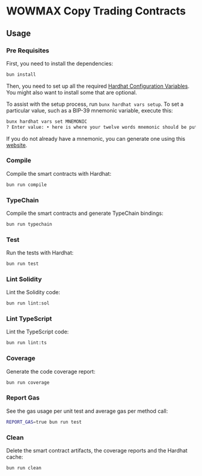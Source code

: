 # WOWMAX Copy Trading Contracts

## Usage

### Pre Requisites

First, you need to install the dependencies:

```sh
bun install
```

Then, you need to set up all the required
[Hardhat Configuration Variables](https://hardhat.org/hardhat-runner/docs/guides/configuration-variables). You might
also want to install some that are optional.

To assist with the setup process, run `bunx hardhat vars setup`. To set a particular value, such as a BIP-39 mnemonic
variable, execute this:

```sh
bunx hardhat vars set MNEMONIC
? Enter value: ‣ here is where your twelve words mnemonic should be put my friend
```

If you do not already have a mnemonic, you can generate one using this [website](https://iancoleman.io/bip39/).

### Compile

Compile the smart contracts with Hardhat:

```sh
bun run compile
```

### TypeChain

Compile the smart contracts and generate TypeChain bindings:

```sh
bun run typechain
```

### Test

Run the tests with Hardhat:

```sh
bun run test
```

### Lint Solidity

Lint the Solidity code:

```sh
bun run lint:sol
```

### Lint TypeScript

Lint the TypeScript code:

```sh
bun run lint:ts
```

### Coverage

Generate the code coverage report:

```sh
bun run coverage
```

### Report Gas

See the gas usage per unit test and average gas per method call:

```sh
REPORT_GAS=true bun run test
```

### Clean

Delete the smart contract artifacts, the coverage reports and the Hardhat cache:

```sh
bun run clean
```
